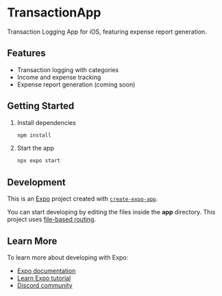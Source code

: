 # TransactionApp

Transaction Logging App for iOS, featuring expense report generation.

## Features
- Transaction logging with categories
- Income and expense tracking
- Expense report generation (coming soon)

## Getting Started

1. Install dependencies

   ```bash
   npm install
   ```

2. Start the app

   ```bash
   npx expo start
   ```

## Development

This is an [Expo](https://expo.dev) project created with [`create-expo-app`](https://www.npmjs.com/package/create-expo-app).

You can start developing by editing the files inside the **app** directory. This project uses [file-based routing](https://docs.expo.dev/router/introduction).

## Learn More

To learn more about developing with Expo:
- [Expo documentation](https://docs.expo.dev/)
- [Learn Expo tutorial](https://docs.expo.dev/tutorial/introduction/)
- [Discord community](https://chat.expo.dev)
